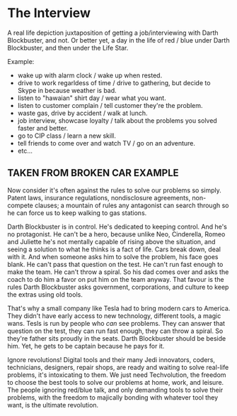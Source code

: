
# The Interview

A real life depiction juxtaposition of getting a job/interviewing with Darth Blockbuster, and not. Or better yet, a day in the life of red / blue under Darth Blockbuster, and then under the Life Star.

Example:

- wake up with alarm clock / wake up when rested.
- drive to work regarldess of time / drive to gathering, but decide to Skype in because weather is bad.
- listen to "hawaian" shirt day / wear what you want.
- listen to customer complain / tell customer they're the problem.
- waste gas, drive by accident / walk at lunch.
- job interview, showcase loyalty / talk about the problems you solved faster and better.
- go to CIP class / learn a new skill.
- tell friends to come over and watch TV / go on an adventure.
- etc...

## TAKEN FROM BROKEN CAR EXAMPLE

Now consider it's often against the rules to solve our problems so simply. Patent laws, insurance regulations, nondisclosure agreements, non-compete clauses; a mountain of rules any antagonist can search through so he can force us to keep walking to gas stations.

Darth Blockbuster is in control. He's dedicated to keeping control. And he's no protagonist. He can't be a hero, because unlike Neo, Cinderella, Romeo and Juliette he's not mentally capable of rising above the situation, and seeing a solution to what he thinks is a fact of life. Cars break down, deal with it. And when someone asks him to solve the problem, his face goes blank. He can't pass that question on the test. He can't run fast enough to make the team. He can't throw a spiral. So his dad comes over and asks the coach to do him a favor on put him on the team anyway. That favour is the rules Darth Blockbuster asks government, corporations, and culture to keep the extras using old tools.

That's why a small company like Tesla had to bring modern cars to America. They didn't have early access to new technology, different tools, a magic wans. Tesls is run by people who _can_ see problems. They can answer that question on the test, they can run fast enough, they can throw a spiral. So they're father sits proudly in the seats. Darth Blockbuster should be beside him. Yet, he gets to be captain because he pays for it.

Ignore revolutions! Digital tools and their many Jedi innovators, coders, technicians, designers, repair shops, are ready and waiting to solve real-life problems, it's intoxicating to them. We just need Techvolution, the freedom to choose the best tools to solve our problems at home, work, and leisure. The people ignoring red/blue talk, and only demanding tools to solve their problems, with the freedom to majically bonding with whatever tool they want, is the ultimate revolution.



